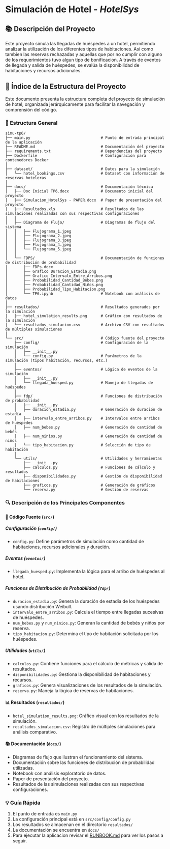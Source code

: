 # Simulación de Hotel - *HotelSys*

## 📚 Descripción del Proyecto
Este proyecto simula las llegadas de huéspedes a un hotel, permitiendo analizar la utilización de los diferentes tipos de habitaciones. Asi como tambien las reservas rechazadas y aquellas que por no cumplir con alguno de los requerimientos tuvo algun tipo de bonificacion. A través de eventos de llegada y salida de huéspedes, se evalúa la disponibilidad de habitaciones y recursos adicionales.

## 📑 Índice de la Estructura del Proyecto

Este documento presenta la estructura completa del proyecto de simulación de hotel, organizada jerárquicamente para facilitar la navegación y comprensión del código.

### 📂 Estructura General

```
simu-tp6/
├── main.py                               # Punto de entrada principal de la aplicación
├── README.md                             # Documentación del proyecto
├── requirements.txt                      # Dependencias del proyecto
├── Dockerfile                            # Configuración para contenedores Docker
│
├── dataset/                              # Datos para la simulación
│   └── hotel_bookings.csv                # Dataset con información de reservas hoteleras
│
├── docs/                                 # Documentación técnica
│   ├── Doc Inicial TP6.docx              # Documento inicial del proyecto
│   ├── Simulacion_HotelSys - PAPER.docx  # Paper de presentación del proyecto
│   ├── Resultados.xls                    # Resultados de las simulaciones realizadas con sus respectivas configuraciones
│   │
│   ├── Diagrama de Flujo/                # Diagramas de flujo del sistema  
│   │   ├── Flujograma_1.jpeg
│   │   ├── Flujograma_2.jpeg
│   │   ├── Flujograma_3.jpeg
│   │   ├── Flujograma_4.jpeg
│   │   └── Flujograma_5.jpeg
│   │
│   └── FDPS/                             # Documentación de funciones de distribución de probabilidad
│       ├── FDPs.docx
│       ├── Grafico Duracion_Estadia.png
│       ├── Grafico Intervalo_Entre_Arribos.png
│       ├── Probabilidad_Cantidad_Bebes.png
│       ├── Probabilidad_Cantidad_Niños.png
│       ├── Probabilidad_Tipo_Habitacion.png
│       └── TP6.ipynb                     # Notebook con análisis de datos
│
├── resultados/                           # Resultados generados por la simulación
│   ├── hotel_simulation_results.png      # Gráfico con resultados de la simulación
│   └── resultados_simulacion.csv         # Archivo CSV con resultados de múltiples simulaciones
│
└── src/                                  # Código fuente del proyecto
    ├── config/                           # Configuración de la simulación
    │   ├── __init__.py
    │   └── config.py                     # Parámetros de la simulación (tipos habitación, recursos, etc.)
    │
    ├── eventos/                          # Lógica de eventos de la simulación
    │   ├── __init__.py
    │   └── llegada_huesped.py            # Manejo de llegadas de huéspedes
    │
    ├── fdp/                              # Funciones de distribución de probabilidad
    │   ├── __init__.py
    │   ├── duracion_estadia.py           # Generación de duración de estadía
    │   ├── intervalo_entre_arribos.py    # Intervalos entre arribos de huéspedes
    │   ├── num_bebes.py                  # Generación de cantidad de bebés
    │   ├── num_ninios.py                 # Generación de cantidad de niños
    │   └── tipo_habitacion.py            # Selección de tipo de habitación
    │
    └── utils/                            # Utilidades y herramientas
        ├── __init__.py
        ├── calculos.py                   # Funciones de cálculo y resultados
        ├── disponibilidades.py           # Gestión de disponibilidad de habitaciones
        ├── graficos.py                   # Generación de gráficos
        └── reserva.py                    # Gestión de reservas
```

### 🔍 Descripción de los Principales Componentes

#### 📌 Código Fuente (`src/`)

##### Configuración (`config/`)
- `config.py`: Define parámetros de simulación como cantidad de habitaciones, recursos adicionales y duración.

##### Eventos (`eventos/`)
- `llegada_huesped.py`: Implementa la lógica para el arribo de huéspedes al hotel.

##### Funciones de Distribución de Probabilidad (`fdp/`)
- `duracion_estadia.py`: Genera la duración de estadía de los huéspedes usando distribución Weibull.
- `intervalo_entre_arribos.py`: Calcula el tiempo entre llegadas sucesivas de huéspedes.
- `num_bebes.py` y `num_ninios.py`: Generan la cantidad de bebés y niños por reserva.
- `tipo_habitacion.py`: Determina el tipo de habitación solicitada por los huéspedes.

##### Utilidades (`utils/`)
- `calculos.py`: Contiene funciones para el cálculo de métricas y salida de resultados.
- `disponibilidades.py`: Gestiona la disponibilidad de habitaciones y recursos.
- `graficos.py`: Genera visualizaciones de los resultados de la simulación.
- `reserva.py`: Maneja la lógica de reservas de habitaciones.

#### 📊 Resultados (`resultados/`)
- `hotel_simulation_results.png`: Gráfico visual con los resultados de la simulación.
- `resultados_simulacion.csv`: Registro de múltiples simulaciones para análisis comparativo.

#### 📚 Documentación (`docs/`)
- Diagramas de flujo que ilustran el funcionamiento del sistema.
- Documentación sobre las funciones de distribución de probabilidad utilizadas.
- Notebook con análisis exploratorio de datos.
- Paper de presentación del proyecto.
- Resultados de las simulaciones realizadas con sus respectivas configuraciones.

### 💡 Guía Rápida

1. El punto de entrada es `main.py`
2. La configuración principal está en `src/config/config.py`
3. Los resultados se almacenan en el directorio `resultados/`
4. La documentación se encuentra en `docs/`
5. Para ejecutar la aplicacion revisar el [RUNBOOK.md](RUNBOOK.md) para ver los pasos a seguir.
